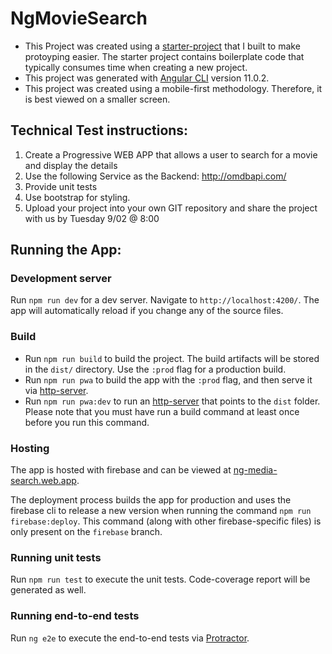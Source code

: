 # NgMovieSearch

* This Project was created using a [starter-project](https://github.com/Mike-Mountain/ng-starter) that I built to make protoyping easier.
  The starter project contains boilerplate code that typically consumes time when creating a new project.
* This project was generated with [Angular CLI](https://github.com/angular/angular-cli) version 11.0.2.
* This project was created using a mobile-first methodology. Therefore, it is best viewed on a smaller screen.

## Technical Test instructions:
1. Create a Progressive WEB APP that allows a user to search for a movie and display the details
2.  Use the following Service as the Backend: http://omdbapi.com/
3.  Provide unit tests
4.  Use bootstrap for styling.
5.  Upload your project into your own GIT repository and share the project with us by Tuesday 9/02 @ 8:00

## Running the App:

### Development server
Run `npm run dev` for a dev server. Navigate to `http://localhost:4200/`. The app will automatically reload if you change any of the source files.

### Build
* Run `npm run build` to build the project. The build artifacts will be stored in the `dist/` directory. Use the `:prod` flag for a production build.
* Run `npm run pwa` to build the app with the `:prod` flag, and then serve it via [http-server](https://www.npmjs.com/package/http-server).
* Run `npm run pwa:dev` to run an [http-server](https://www.npmjs.com/package/http-server) that points to the `dist` folder.
  Please note that you must have run a build command at least once before you run this command.

### Hosting
The app is hosted with firebase and can be viewed at [ng-media-search.web.app](https://ng-media-search.web.app).

The deployment process builds the app for production and uses the firebase cli to release a new version when running the 
command `npm run firebase:deploy`. This command (along with other firebase-specific files) is only present on the `firebase` branch.

### Running unit tests
Run `npm run test` to execute the unit tests. Code-coverage report will be generated as well.

### Running end-to-end tests
Run `ng e2e` to execute the end-to-end tests via [Protractor](http://www.protractortest.org/).

